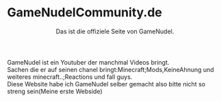 # GameNudelCommunity.de
<!DOCTYPE html>
<html>

<head></head>

<body>
  <div>
    <header>Das ist die offiziele Seite von GameNudel.</header>
    <section>GameNudel ist ein Youtuber der manchmal Videos bringt.</section>
    <aside>Sachen die er auf seinen chanel bringt:Minecraft;Mods,KeineAhnung und weiteres minecraft..;Reactions und fall guys.</aside>
    <footer>Diese Website habe ich GameNudel selber gemacht also bitte nicht so streng sein(Meine erste Webside) </footer>
  </div>
</body>

</html>
